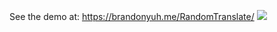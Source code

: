 See the demo at: https://brandonyuh.me/RandomTranslate/
![](https://brandonyuh.me/portfolio/noun.png)
